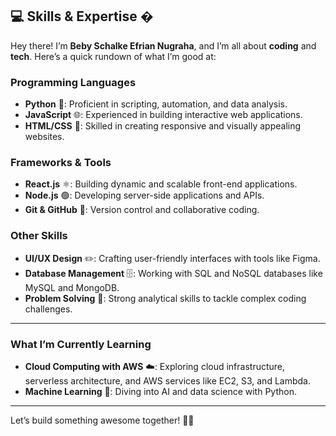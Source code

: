## 💻 **Skills & Expertise** �  

Hey there! I’m **Beby Schalke Efrian Nugraha**, and I’m all about **coding** and **tech**. Here’s a quick rundown of what I’m good at:  

### **Programming Languages**  
- **Python** 🐍: Proficient in scripting, automation, and data analysis.  
- **JavaScript** 🌐: Experienced in building interactive web applications.  
- **HTML/CSS** 🎨: Skilled in creating responsive and visually appealing websites.  

### **Frameworks & Tools**  
- **React.js** ⚛️: Building dynamic and scalable front-end applications.  
- **Node.js** 🟢: Developing server-side applications and APIs.  
- **Git & GitHub** 🔄: Version control and collaborative coding.  

### **Other Skills**  
- **UI/UX Design** ✏️: Crafting user-friendly interfaces with tools like Figma.  
- **Database Management** 🗄️: Working with SQL and NoSQL databases like MySQL and MongoDB.  
- **Problem Solving** 🧠: Strong analytical skills to tackle complex coding challenges.  

---

### **What I’m Currently Learning**  
- **Cloud Computing with AWS** ☁️: Exploring cloud infrastructure, serverless architecture, and AWS services like EC2, S3, and Lambda.  
- **Machine Learning** 🤖: Diving into AI and data science with Python.  

---

Let’s build something awesome together! 🚀✨
